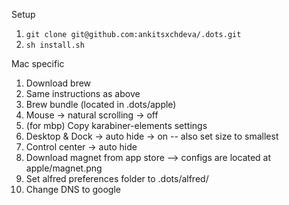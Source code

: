Setup
1. `git clone git@github.com:ankitsxchdeva/.dots.git`
2. `sh install.sh`

Mac specific
1. Download brew
2. Same instructions as above
3. Brew bundle (located in .dots/apple)
4. Mouse -> natural scrolling -> off
5. (for mbp) Copy karabiner-elements settings
6. Desktop & Dock -> auto hide -> on -- also set size to smallest
7. Control center -> auto hide
8. Download magnet from app store --> configs are located at apple/magnet.png
9. Set alfred preferences folder to .dots/alfred/
10. Change DNS to google
